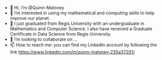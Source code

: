 - 👋 Hi, I’m @Quinn-Maloney
- 👀 I’m interested in using my mathematical and computing skills to help improve our planet.
- 🌱 I just graduated from Regis University with an undergraduate in Mathematics and Computer Science. I also have received a Graduate Certificate in Data Science from Regis University. 
- 💞️ I’m looking to collaborate on ...
- 📫 How to reach me: you can find my LinkedIn account by following the link https://www.linkedin.com/in/quinn-maloney-235a37201/

<!---
Quinn-Maloney/Quinn-Maloney is a ✨ special ✨ repository because its `README.md` (this file) appears on your GitHub profile.
You can click the Preview link to take a look at your changes.
--->
